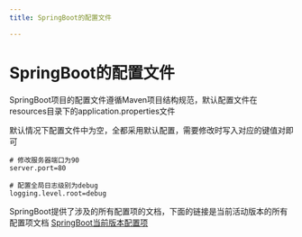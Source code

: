 ```yaml
---
title: SpringBoot的配置文件

---
```


# SpringBoot的配置文件

SpringBoot项目的配置文件遵循Maven项目结构规范，默认配置文件在resources目录下的application.properties文件

默认情况下配置文件中为空，全都采用默认配置，需要修改时写入对应的键值对即可
```
# 修改服务器端口为90
server.port=80

# 配置全局日志级别为debug
logging.level.root=debug
```

SpringBoot提供了涉及的所有配置项的文档，下面的链接是当前活动版本的所有配置项文档
[SpringBoot当前版本配置项](https://docs.spring.io/spring-boot/docs/current/reference/html/application-properties.html#appendix.application-properties)